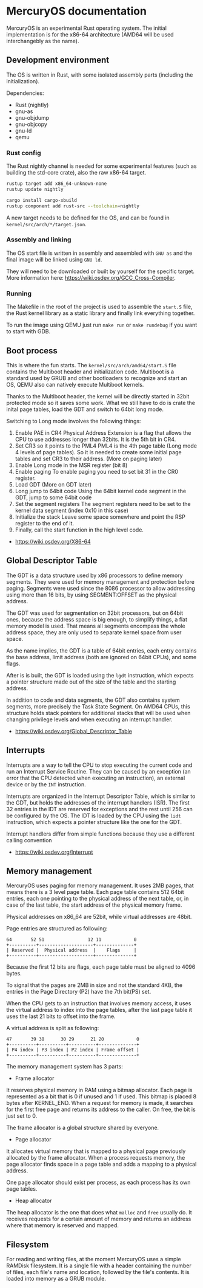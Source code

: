 # MercuryOS documentation

MercuryOS is an experimental Rust operating system. The initial implementation is for
the x86-64 architecture (AMD64 will be used interchangebly as the name).

## Development environment

The OS is written in Rust, with some isolated assembly parts (including the initialization).

Dependencies:
* Rust (nightly)
* gnu-as
* gnu-objdump
* gnu-objcopy
* gnu-ld
* qemu

### Rust config

The Rust nightly channel is needed for some experimental features (such as building the std-core crate),
also the raw x86-64 target.

```bash
rustup target add x86_64-unknown-none
rustup update nightly

cargo install cargo-xbuild
rustup component add rust-src --toolchain=nightly
```

A new target needs to be defined for the OS, and can be found in `kernel/src/arch/*/target.json`.

### Assembly and linking

The OS start file is written in assembly and assembled with `GNU as` and the final image will be linked using 
`GNU ld`.

They will need to be downloaded or built by yourself for the specific target. More information here: <https://wiki.osdev.org/GCC_Cross-Compiler>.

### Running

The Makefile in the root of the project is used to assemble the `start.S` file, the Rust kernel library as a static library and 
finally link everything together.

To run the image using QEMU just run `make run` or `make rundebug` if you want to start with GDB.

## Boot process

This is where the fun starts. The `kernel/src/arch/amd64/start.S` file contains the Multiboot header and initialization code.
Multiboot is a standard used by GRUB and other bootloaders to recognize and start an OS, QEMU also can natively execute Multiboot kernels.

Thanks to the Multiboot header, the kernel will be directly started in 32bit protected mode so it saves some work. What we still have to do is
crate the inital page tables, load the GDT and switch to 64bit long mode.

Switching to Long mode involves the following things:

1) Enable PAE in CR4
Physical Address Extension is a flag that allows the CPU to use addresses longer than 32bits. It is the 5th bit in CR4.
2) Set CR3 so it points to the PML4
PML4 is the 4th page table (Long mode 4 levels of page tables). So it is needed to create some initial page tables and set CR3 to
their address. (More on paging later)
3) Enable Long mode in the MSR register (bit 8)
4) Enable paging
To enable paging you need to set bit 31 in the CR0 register.
1) Load GDT (More on GDT later)
2) Long jump to 64bit code
Using the 64bit kernel code segment in the GDT, jump to some 64bit code
1) Set the segment registers
The segment registers need to be set to the kernel data segment (index 0x10 in this case)
1) Initialize the stack
Leave some space somewhere and point the RSP register to the end of it.
1) Finally, call the start function in the high level code.

* <https://wiki.osdev.org/X86-64>

## Global Descriptor Table

The GDT is a data structure used by x86 processors to define memory segments. They were used for memory management and protection before paging.
Segments were used since the 8086 processor to allow addressing using more than 16 bits, by using SEGMENT:OFFSET as the physical address.

The GDT was used for segmentation on 32bit processors, but on 64bit ones, because the address space is big enough, to simplify things, 
a flat memory model is used. That means all segments encompass the whole address space, they are only used to separate kernel space from
user space.

As the name implies, the GDT is a table of 64bit entries, each entry contains the base address, limit address (both are ignored on 64bit CPUs), and
some flags.

After is is built, the GDT is loaded using the `lgdt` instruction, which expects a pointer structure made out of the size
of the table and the starting address.

In addition to code and data segments, the GDT also contains system segments, more precisely the Task State Segment.
On AMD64 CPUs, this structure holds stack pointers for additional stacks that will be used when changing privilege levels and
when executing an interrupt handler.

* <https://wiki.osdev.org/Global_Descriptor_Table>

## Interrupts

Interrupts are a way to tell the CPU to stop executing the current code and run an Interrupt Service Routine.
They can be caused by an exception (an error that the CPU detected when executing an instruction), 
an external device or by the `INT` instruction.

Interrupts are organized in the Interrupt Descriptor Table, which is similar to the GDT, but holds the addresses
of the interrupt handlers (ISR). The first 32 entries in the IDT are reserved for exceptions and the rest until 256
can be configured by the OS. The IDT is loaded by the CPU using the `lidt` instruction, which expects a pointer
structure like the one for the GDT.

Interrupt handlers differ from simple functions because they use a different calling convention

* <https://wiki.osdev.org/Interrupt>

## Memory management

MercuryOS uses paging for memory management. It uses 2MB pages, that means there is a 3 level page table.
Each page table contains 512 64bit entries, each one pointing to the physical address of the next table,
or, in case of the last table, the start address of the physical memory frame.

Physical addresses on x86_64 are 52bit, while virtual addresses are 48bit.

Page entries are structured as following:

```
64       52 51                12 11            0
+----------+--------------------+--------------+
| Reserved |  Physical address  |    Flags     |
+----------+--------------------+--------------+
```

Because the first 12 bits are flags, each page table must be aligned to 4096 bytes.

To signal that the pages are 2MB in size and not the standard 4KB, the entries in the Page Directory (P2)
have the 7th bit(PS) set.

When the CPU gets to an instruction that involves memory access, it uses the virtual address to index
into the page tables, after the last page table it uses the last 21 bits to offset into the frame.

A virtual address is split as following:

```
47       39 38      30 29      21 20            0
+----------+----------+----------+--------------+
| P4 index | P3 index | P2 index | Frame offset |
+----------+----------+----------+--------------+
```

The memory management system has 3 parts:

- Frame allocator
  
It reserves physical memory in RAM using a bitmap allocator. Each page is represented as a bit that is 0 if unused and 1 if used.
This bitmap is placed 8 bytes after KERNEL_END. When a request for memory is made, it searches for the first free page and returns
its address to the caller. On free, the bit is just set to 0.

The frame allocator is a global structure shared by everyone.

- Page allocator

It allocates virtual memory that is mapped to a physical page previously allocated by the frame allocator. When a process
requests memory, the page allocator finds space in a page table and adds a mapping to a physical address.

One page allocator should exist per process, as each process has its own page tables.

- Heap allocator

The heap allocator is the one that does what `malloc` and `free` usually do. It receives requests for a certain amount of memory
and returns an address where that memory is reserved and mapped.

## Filesystem

For reading and writing files, at the moment MercuryOS uses a simple RAMDisk filesystem. It is a single file with a header
containing the number of files, each file's name and location, followed by the file's contents. It is loaded into memory
as a GRUB module. 